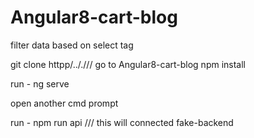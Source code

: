 # Angular8-cart-blog
filter data based on select tag


git clone  httpp/.././//
go to  Angular8-cart-blog
npm install

run -  ng serve

open another cmd prompt

run -   npm run api  /// this will connected fake-backend

